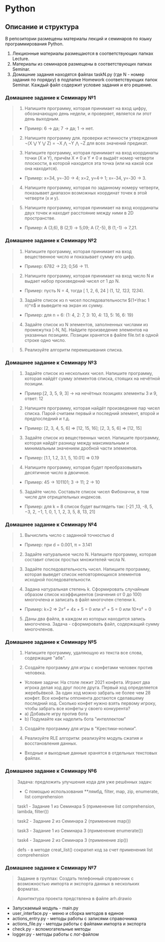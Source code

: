 # Python


## Описание и структура

В репозитории размещены материалы лекций и семинаров по языку программирования Python.
1. Лекционные материалы размещаются в соответствующих папках Lecture.
2. Материалы из семинаров размещены в соответствующих папках Seminar.
3. Домашние задания находятся файлах taskN.py (где N - номер задания по порядку) в подпапке Homework соответствующих папок Seminar. Каждый файл содержит условие задания и его решение.

### Домашнее задание к Семинару №1
> 1. Напишите программу, которая принимает на вход цифру, обозначающую день недели, и проверяет, является ли этот день выходным.
> - Пример: 6 -> да; 7 -> да; 1 -> нет.

> 2. Напишите программу для. проверки истинности утверждения ¬(X ⋁ Y ⋁ Z) = ¬X ⋀ ¬Y ⋀ ¬Z для всех значений предикат.

> 3. Напишите программу, которая принимает на вход координаты точки (X и Y), причём X ≠ 0 и Y ≠ 0 и выдаёт номер четверти плоскости, в которой находится эта точка (или на какой оси она находится).
> - Пример: x=34, y=-30 -> 4; x=2, y=4-> 1; x=-34, y=-30 -> 3.

> 4. Напишите программу, которая по заданному номеру четверти, показывает диапазон возможных координат точек в этой четверти (x и y).

> 5. Напишите программу, которая принимает на вход координаты двух точек и находит расстояние между ними в 2D пространстве.
> - Пример: A (3,6), B (2,1) -> 5,09; A (7,-5), B (1,-1) -> 7,21.

### Домашнее задание к Семинару №2
> 1. Напишите программу, которая принимает на вход вещественное число и показывает сумму его цифр.
> - Пример: 6782 -> 23; 0,56 -> 11.

> 2. Напишите программу, которая принимает на вход число N и выдает набор произведений чисел от 1 до N.
> - Пример: пусть N = 4, тогда [ 1, 2, 6, 24 ] (1, 1*2, 1*2*3, 1*2*3*4).

> 3. Задайте список из n чисел последовательности $(1+\frac 1 n)^n$ и выведите на экран их сумму.
> - Пример: для n = 6: {1: 4, 2: 7, 3: 10, 4: 13, 5: 16, 6: 19}

> 4. Задайте список из N элементов, заполненных числами из промежутка [-N, N]. Найдите произведение элементов на указанных позициях. Позиции хранятся в файле file.txt в одной строке одно число.

> 5. Реализуйте алгоритм перемешивания списка.

### Домашнее задание к Семинару №3
> 1. Задайте список из нескольких чисел. Напишите программу, которая найдёт сумму элементов списка, стоящих на нечётной позиции.
> -  Пример:[2, 3, 5, 9, 3] -> на нечётных позициях элементы 3 и 9, ответ: 12


> 2. Напишите программу, которая найдёт произведение пар чисел списка. Парой считаем первый и последний элемент, второй и предпоследний и т.д.
> - Пример: [2, 3, 4, 5, 6] => [12, 15, 16];  [2, 3, 5, 6] => [12, 15]

> 3. Задайте список из вещественных чисел. Напишите программу, которая найдёт разницу между максимальным и минимальным значением дробной части элементов.
> - Пример: [1.1, 1.2, 3.1, 5, 10.01] => 0.19

> 4. Напишите программу, которая будет преобразовывать десятичное число в двоичное.
> - Пример: 45 -> 101101; 3 -> 11; 2 -> 10

> 5. Задайте число. Составьте список чисел Фибоначчи, в том числе для отрицательных индексов.
> - Пример: для k = 8 список будет выглядеть так: [-21 ,13, -8, 5, −3, 2, −1, 1, 0, 1, 1, 2, 3, 5, 8, 13, 21]
### Домашнее задание к Семинару №4
> 1. Вычислить число c заданной точностью d
> - Пример: при d = 0.001, π = 3.141    

> 2. Задайте натуральное число N. Напишите программу, которая составит список простых множителей числа N.

> 3. Задайте последовательность чисел. Напишите программу, которая выведет список неповторяющихся элементов исходной последовательности.

> 4. Задана натуральная степень k. Сформировать случайным образом список коэффициентов (значения от 0 до 100) многочлена и записать в файл многочлен степени k.
> - Пример: k=2 => 2*x² + 4*x + 5 = 0 или x² + 5 = 0 или 10*x² = 0

> 5. Даны два файла, в каждом из которых находится запись многочлена. Задача - сформировать файл, содержащий сумму многочленов.
### Домашнее задание к Семинару №5
> 1. Напишите программу, удаляющую из текста все слова, содержащие "абв".

> 2. Создайте программу для игры с конфетами человек против человека.
> - Условие задачи: На столе лежит 2021 конфета. Играют два игрока делая ход друг после друга. Первый ход определяется жеребьёвкой. За один ход можно забрать не более чем 28 конфет. Все конфеты оппонента достаются сделавшему последний ход. Сколько конфет нужно взять первому игроку, чтобы забрать все конфеты у своего конкурента?
> - a) Добавьте игру против бота
> - b) Подумайте как наделить бота "интеллектом"

> 3. Создайте программу для игры в "Крестики-нолики".

> 4. Реализуйте RLE алгоритм: реализуйте модуль сжатия и восстановления данных.
> - Входные и выходные данные хранятся в отдельных текстовых файлах.
### Домашнее задание к Семинару №6
> Задача: предложить улучшения кода для уже решённых задач:
> - С помощью использования **лямбд, filter, map, zip, enumerate, list comprehension

> task1 - Задание 1 из Семинара 5 (применение list comprehension, lambda, filter())

> task2 - Задание 2 из Семинара 2 (применение map())

> task3 - Задание 1 из Семинара 3 (применение enumerate())

> task4 - Задание 2 из Семинара 3 (применение zip())

> defs - в методе creat_list() сократил код за счет применения list comprehension
### Домашнее задание к Семинару №7
> Задание в группах: Создать телефонный справочник с возможностью импорта и экспорта данных в нескольких форматах.

> Архитектура проекта предствлена в файле arh.drawio
- Запускаемый модуль - main.py
- user_interface.py - меню и сборка методов в единое
- actions_entry.py - методы работы с записями справочника
- actions_file.py - методы работы с файлами импорта и экспорта
- check.py - вспомогательные методы
- logger.py - методы работы с лог-файлом
